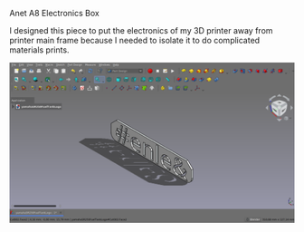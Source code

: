 Anet A8 Electronics Box

I designed this piece to put the electronics of my 3D printer away from printer main frame because I needed to isolate it to do complicated materials prints.

![alt text](https://github.com/Imejpul/3DPrinting/blob/main/16_FuelTankLogoSR/SR250FuelTankLogo.png "FreeCad View")
